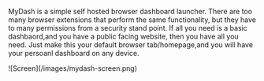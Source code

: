 MyDash is a simple self hosted browser dashboard launcher. There are too many browser extensions that perform the same functionality, but they have to many permissions from a security stand point. If all you need is a basic dashbaord,and you have a public facing website, then you have all you need. Just make this your default browser tab/homepage,and you will have your persoanl dashboard on any device.

![Screen\](/images/mydash-screen.png)
